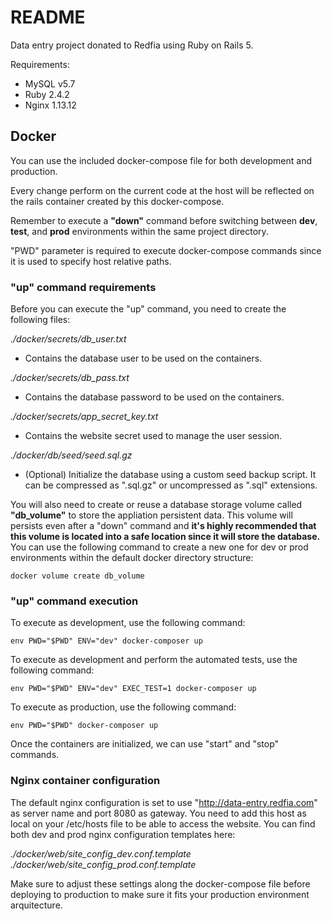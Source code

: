 # README

Data entry project donated to Redfia using Ruby on Rails 5.

Requirements:

* MySQL v5.7
* Ruby 2.4.2
* Nginx 1.13.12

## Docker
You can use the included docker-compose file for both development and production.

Every change perform on the current code at the host will be reflected on the rails container created by this docker-compose.

Remember to execute a **"down"** command before switching between **dev**, **test**, and **prod** environments within the same project directory.

"PWD" parameter is required to execute docker-compose commands since it is used to specify host relative paths.

### "up" command requirements
Before you can execute the "up" command, you need to create the following files:

*./docker/secrets/db_user.txt*

* Contains the database user to be used on the containers.

*./docker/secrets/db_pass.txt*

* Contains the database password to be used on the containers.

*./docker/secrets/app_secret_key.txt*

* Contains the website secret used to manage the user session.

*./docker/db/seed/seed.sql.gz*

* (Optional) Initialize the database using a custom seed backup script. It can be compressed as ".sql.gz" or uncompressed as ".sql" extensions.

You will also need to create or reuse a database storage volume called **"db_volume"** to store the appliation persistent data. This volume will persists even after a "down" command and **it's highly recommended that this volume is located into a safe location since it will store the database.** You can use the following command to create a new one for dev or prod environments within the default docker directory structure:

    docker volume create db_volume

### "up" command execution

To execute as development, use the following command:

    env PWD="$PWD" ENV="dev" docker-composer up

To execute as development and perform the automated tests, use the following command:

    env PWD="$PWD" ENV="dev" EXEC_TEST=1 docker-composer up

To execute as production, use the following command:

    env PWD="$PWD" docker-composer up

Once the containers are initialized, we can use "start" and "stop" commands.

### Nginx container configuration

The default nginx configuration is set to use "http://data-entry.redfia.com" as server name and port 8080 as gateway. You need to add this host as local on your /etc/hosts file to be able to access the website. You can find both dev and prod nginx configuration templates here:

*./docker/web/site_config_dev.conf.template*
*./docker/web/site_config_prod.conf.template*

Make sure to adjust these settings along the docker-compose file before deploying to production to make sure it fits your production environment arquitecture.